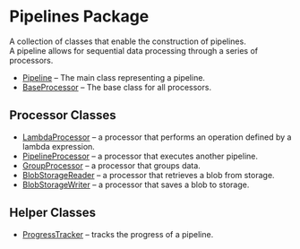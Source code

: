 # Pipelines Package  

A collection of classes that enable the construction of pipelines.  
A pipeline allows for sequential data processing through a series of processors.  

* [Pipeline](pipelines/pipeline.md) – The main class representing a pipeline.  
* [BaseProcessor](pipelines/base_processor.md) – The base class for all processors.  

## Processor Classes  

* [LambdaProcessor](pipelines/lambda_processor.md) –
  a processor that performs an operation defined by a lambda expression.  
* [PipelineProcessor](pipelines/pipeline_processor.md) –
  a processor that executes another pipeline.  
* [GroupProcessor](pipelines/group_processor.md) –
  a processor that groups data.  
* [BlobStorageReader](pipelines/ampf_processors.md) –
  a processor that retrieves a blob from storage.  
* [BlobStorageWriter](pipelines/ampf_processors.md) –
  a processor that saves a blob to storage.

## Helper Classes

* [ProgressTracker](pipelines/progress_tracker.md) –
  tracks the progress of a pipeline.
